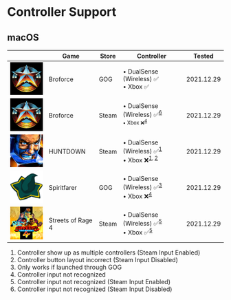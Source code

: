 # Controller Support

## macOS

|                                                                                        | Game              | Store | Controller                                                                                                                                                                                                      | Tested     |
| -------------------------------------------------------------------------------------- | ----------------- | ----- | --------------------------------------------------------------------------------------------------------------------------------------------------------------------------------------------------------------- | ---------- |
| <img src="Pictures/Broforce.png" alt="Broforce" style="zoom:25%;" />                   | Broforce          | GOG   | • DualSense (Wireless) ✅ <br/> • Xbox ✅                                                                                                                                                                       | 2021.12.29 |
| <img src="Pictures/Broforce.png" alt="Broforce" style="zoom:25%;" />                   | Broforce          | Steam | • DualSense (Wireless) ✅<sup>[6](#not-recognized-steam-input-disabled) <br/> • Xbox ❌<sup>[4](#not-recognized)                                                                                                | 2021.12.29 |
| <img src="Pictures/HUNTDOWN.png" alt="HUNTDOWN" style="zoom:25%;" />                   | HUNTDOWN          | Steam | • DualSense (Wireless) ✅<sup>[1](#multiple-controllers-steam-input-enabled)</sup> <br/> • Xbox ❌<sup>[1](#multiple-controllers-steam-input-enabled), [2](#controllers-buttons-incorrect-steam-disabled)</sup> | 2021.12.29 |
| <img src="Pictures/Spiritfarer.png" alt="Spiritfarer" style="zoom:25%;" />             | Spiritfarer       | GOG   | • DualSense (Wireless) ✅<sup>[3](#launched-gog)</sup> <br/> • Xbox ❌<sup>[4](#not-recognized)                                                                                                                 | 2021.12.29 |
| <img src="Pictures/Streets of Rage 4.png" alt="Streets of Rage 4" style="zoom:25%;" /> | Streets of Rage 4 | Steam | • DualSense (Wireless) ✅<sup>[5](#not-recognized-steam-input-enabled)</sup> <br/> • Xbox ✅<sup>[5](#not-recognized-steam-input-enabled)</sup>                                                                 | 2021.12.29 |

1. <a name="multiple-controllers-steam-input-enabled"></a> Controller show up as multiple controllers (Steam Input Enabled)
2. <a name="controllers-buttons-incorrect-steam-input-disabled"></a> Controller button layout incorrect (Steam Input Disabled)
3. <a name="launched-gog"></a> Only works if launched through GOG
4. <a name="not-recognized"></a> Controller input not recognized
5. <a name="not-recognized-steam-input-enabled"></a> Controller input not recognized (Steam Input Enabled)
6. <a name="not-recognized-steam-input-disabled"></a> Controller input not recognized (Steam Input Disabled)

